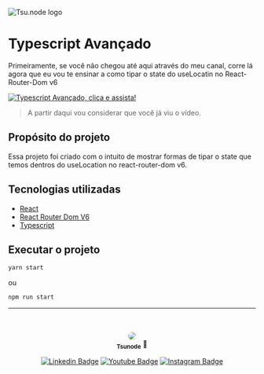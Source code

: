 ![Tsu.node logo](https://media-exp1.licdn.com/dms/image/C4D16AQFYrvk5wCNcdQ/profile-displaybackgroundimage-shrink_350_1400/0/1649038602627?e=1667433600&v=beta&t=TEwsItdKA0pbvjnwgS7R2U8lcNgwYnP2a9jEZxUXMFg)

# Typescript Avançado

Primeiramente, se você não chegou até aqui através do meu canal, corre lá agora que eu vou te ensinar a como tipar o state do useLocatin no React-Router-Dom v6

[![Typescript Avançado, clica e assista!](https://img.youtube.com/vi/OMxGAO2HaQk/0.jpg)](https://www.youtube.com/watch?v=OMxGAO2HaQk)

> A partir daqui vou considerar que você já viu o vídeo.

## Propósito do projeto

Essa projeto foi criado com o intuito de mostrar formas de tipar o state que temos dentros do useLocation no react-router-dom v6.

## Tecnologias utilizadas

- [React](https://pt-br.reactjs.org/)
- [React Router Dom V6](https://reactrouter.com/en/main)
- [Typescript](https://www.typescriptlang.org/)


## Executar o projeto

```cmd
yarn start
```

ou

```cmd
npm run start
```

---

<br>
<br>

<div align="center">
  <img style="border-radius: 50%;" src="https://avatars.githubusercontent.com/u/50559381?s=100"/>
  <br />
  <sub><b>Tsunode</b></sub> 🚀

</div>

<div align="center">

[![Linkedin Badge](https://img.shields.io/badge/-tsunode-blue?style=flat-square&logo=Linkedin&logoColor=white&link=https://www.linkedin.com/in/tsunode/)](https://www.linkedin.com/in/tsunode/)
[![Youtube Badge](https://img.shields.io/badge/-tsunode-red?style=flat-square&logo=youtube&logoColor=white&link=https://www.linkedin.com/in/tsunode/)](https://www.youtube.com/c/tsunode)
[![Instagram Badge](https://img.shields.io/badge/-tsu.node-purple?style=flat-square&logo=instagram&logoColor=white&link=https://www.linkedin.com/in/tsunode/)](https://www.instagram.com/tsu.node/)

</div>
